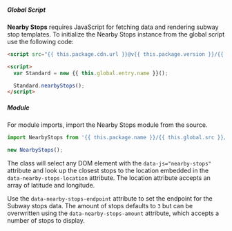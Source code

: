 <!-- Headers start with h5 ##### -->

##### Global Script

**Nearby Stops** requires JavaScript for fetching data and rendering subway stop templates. To initialize the Nearby Stops instance from the global script use the following code:

```html
<script src="{{ this.package.cdn.url }}@v{{ this.package.version }}/{{ this.global.dist }}/{{ this.global.entry.scripts }}"></script>

<script>
  var Standard = new {{ this.global.entry.name }}();

  Standard.nearbyStops();
</script>
```

##### Module

For module imports, import the Nearby Stops module from the source.

```javascript
import NearbyStops from '{{ this.package.name }}/{{ this.global.src }}/components/nearby-stops/nearby-stops';

new NearbyStops();
```

The class will select any DOM element with the `data-js="nearby-stops"` attribute and look up the closest stops to the location embedded in the `data-nearby-stops-location` attribute. The location attribute accepts an array of latitude and longitude.

Use the `data-nearby-stops-endpoint` attribute to set the endpoint for the Subway stops data. The amount of stops defaults to `3` but can be overwritten using the `data-nearby-stops-amount` attribute, which accepts a number of stops to display.
